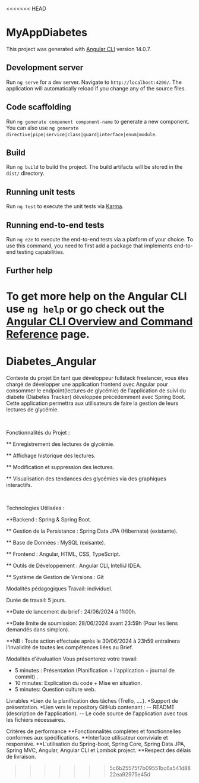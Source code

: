 <<<<<<< HEAD
# MyAppDiabetes

This project was generated with [Angular CLI](https://github.com/angular/angular-cli) version 14.0.7.

## Development server

Run `ng serve` for a dev server. Navigate to `http://localhost:4200/`. The application will automatically reload if you change any of the source files.

## Code scaffolding

Run `ng generate component component-name` to generate a new component. You can also use `ng generate directive|pipe|service|class|guard|interface|enum|module`.

## Build

Run `ng build` to build the project. The build artifacts will be stored in the `dist/` directory.

## Running unit tests

Run `ng test` to execute the unit tests via [Karma](https://karma-runner.github.io).

## Running end-to-end tests

Run `ng e2e` to execute the end-to-end tests via a platform of your choice. To use this command, you need to first add a package that implements end-to-end testing capabilities.

## Further help

To get more help on the Angular CLI use `ng help` or go check out the [Angular CLI Overview and Command Reference](https://angular.io/cli) page.
=======
# Diabetes_Angular
Contexte du projet
En tant que développeur fullstack freelancer, vous êtes chargé de développer une application frontend avec Angular pour consommer le endpoint(lectures de glycémie) de l'application de suivi du diabète (Diabetes Tracker) développée précédemment avec Spring Boot. Cette application permettra aux utilisateurs de faire la gestion de leurs lectures de glycémie.

​

Fonctionnalités du Projet :

** Enregistrement des lectures de glycémie.

** Affichage historique des lectures.

** Modification et suppression des lectures.

** Visualisation des tendances des glycémies via des graphiques interactifs.

​

Technologies Utilisées :

**Backend : Spring & Spring Boot.

** Gestion de la Persistance : Spring Data JPA (Hibernate) (existante).

** Base de Données : MySQL (exisante).

** Frontend : Angular, HTML, CSS, TypeScript.

** Outils de Développement : Angular CLI, IntelliJ IDEA.

** Système de Gestion de Versions : Git

Modalités pédagogiques
Travail: individuel.

Durée de travail: 5 jours.

**Date de lancement du brief : 24/06/2024 à 11:00h.

**Date limite de soumission: 28/06/2024 avant 23:59h (Pour les liens demandés dans simplon).

**NB : Toute action effectuée après le 30/06/2024 à 23h59 entraînera l'invalidité de toutes les compétences liées au Brief.

Modalités d'évaluation
Vous présenterez votre travail:
- 5 minutes : Présentation (Planification + l'application + journal de commit) .
- 10 minutes:  Explication du code + Mise en situation.
- 5 minutes: Question culture web.

Livrables
*Lien de la planification des tâches (Trello, ....).
*Support de présentation.
*Lien vers le repository GitHub contenant :
     -- README (description de l'application).
     -- Le code source de l'application avec tous les fichiers nécessaires.

Critères de performance
**Fonctionnalités complètes et fonctionnelles conformes aux spécifications.
**Interface utilisateur conviviale et responsive.
**L'utilisation du Spring-boot, Spring Core, Spring Data JPA, Spring MVC, Angular, Angular CLI et Lombok project.
**Respect des délais de livraison.
>>>>>>> 5c6b25575f7b09551bc6a541d8822ea92975e45d
